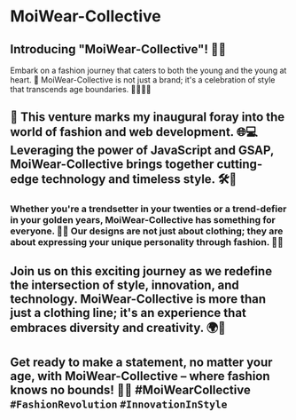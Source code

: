 # MoiWear-Collective
## Introducing "MoiWear-Collective"! 🎉👗

Embark on a fashion journey that caters to both the young and the young at heart. 🌟 MoiWear-Collective is not just a brand; it's a celebration of style that transcends age boundaries. 👩‍🦳👨‍🦳

## 🚀 This venture marks my inaugural foray into the world of fashion and web development. 🌐💻 Leveraging the power of JavaScript and GSAP, MoiWear-Collective brings together cutting-edge technology and timeless style. 🛠️💃

### Whether you're a trendsetter in your twenties or a trend-defier in your golden years, MoiWear-Collective has something for everyone. 👗👕 Our designs are not just about clothing; they are about expressing your unique personality through fashion. 🌈✨

## Join us on this exciting journey as we redefine the intersection of style, innovation, and technology. MoiWear-Collective is more than just a clothing line; it's an experience that embraces diversity and creativity. 🌍🤝

## Get ready to make a statement, no matter your age, with MoiWear-Collective – where fashion knows no bounds! 🌟👗 #MoiWearCollective `#FashionRevolution`  `#InnovationInStyle`
